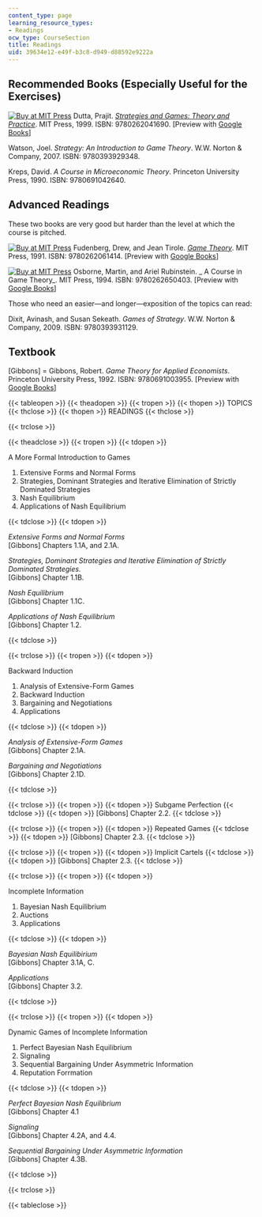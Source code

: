 ```yaml
---
content_type: page
learning_resource_types:
- Readings
ocw_type: CourseSection
title: Readings
uid: 39634e12-e49f-b3c8-d949-d88592e9222a
---
```


Recommended Books (Especially Useful for the Exercises)
-------------------------------------------------------

[![Buy at MIT Press](/images/mp_logo.gif)](https://mitpress.mit.edu/9780262041690) Dutta, Prajit. [_Strategies and Games: Theory and Practice_](https://mitpress.mit.edu/9780262041690). MIT Press, 1999. ISBN: 9780262041690. \[Preview with [Google Books](http://books.google.com/books?id=m1apPLqiIEkC&printsec=frontcover)\]

Watson, Joel. _Strategy: An Introduction to Game Theory_. W.W. Norton & Company, 2007. ISBN: 9780393929348.

Kreps, David. _A Course in Microeconomic Theory_. Princeton University Press, 1990. ISBN: 9780691042640.

Advanced Readings
-----------------

These two books are very good but harder than the level at which the course is pitched.

[![Buy at MIT Press](/images/mp_logo.gif)](https://mitpress.mit.edu/9780262061414) Fudenberg, Drew, and Jean Tirole. [_Game Theory_](https://mitpress.mit.edu/9780262061414). MIT Press, 1991. ISBN: 9780262061414. \[Preview with [Google Books](http://books.google.com/books?id=pFPHKwXro3QC&printsec=frontcover)\]

[![Buy at MIT Press](/images/mp_logo.gif)](https://mitpress.mit.edu/9780262650403) Osborne, Martin, and Ariel Rubinstein. _ A Course in Game Theory_. MIT Press, 1994. ISBN: 9780262650403. \[Preview with [Google Books](http://books.google.com/books?id=5ntdaYX4LPkC&printsec=frontcover)\]

Those who need an easier—and longer—exposition of the topics can read:

Dixit, Avinash, and Susan Sekeath. _Games of Strategy_. W.W. Norton & Company, 2009. ISBN: 9780393931129.

Textbook
--------

\[Gibbons\] = Gibbons, Robert. _Game Theory for Applied Economists_. Princeton University Press, 1992. ISBN: 9780691003955. \[Preview with [Google Books](http://books.google.com/books?id=8ygxf2WunAIC&printsec=frontcover)\]

{{< tableopen >}}
{{< theadopen >}}
{{< tropen >}}
{{< thopen >}}
TOPICS
{{< thclose >}}
{{< thopen >}}
READINGS
{{< thclose >}}

{{< trclose >}}

{{< theadclose >}}
{{< tropen >}}
{{< tdopen >}}


A More Formal Introduction to Games

1.  Extensive Forms and Normal Forms
2.  Strategies, Dominant Strategies and Iterative Elimination of Strictly Dominated Strategies
3.  Nash Equilibrium
4.  Applications of Nash Equilibrium


{{< tdclose >}}
{{< tdopen >}}


_Extensive Forms and Normal Forms_  
\[Gibbons\] Chapters 1.1A, and 2.1A.

_Strategies, Dominant Strategies and Iterative Elimination of Strictly Dominated Strategies._  
\[Gibbons\] Chapter 1.1B.

_Nash Equilibrium_  
\[Gibbons\] Chapter 1.1C.

_Applications of Nash Equilibrium_  
\[Gibbons\] Chapter 1.2.


{{< tdclose >}}

{{< trclose >}}
{{< tropen >}}
{{< tdopen >}}


Backward Induction

1.  Analysis of Extensive-Form Games
2.  Backward Induction
3.  Bargaining and Negotiations
4.  Applications


{{< tdclose >}}
{{< tdopen >}}


_Analysis of Extensive-Form Games_  
\[Gibbons\] Chapter 2.1A.

_Bargaining and Negotiations_  
\[Gibbons\] Chapter 2.1D.


{{< tdclose >}}

{{< trclose >}}
{{< tropen >}}
{{< tdopen >}}
Subgame Perfection
{{< tdclose >}}
{{< tdopen >}}
\[Gibbons\] Chapter 2.2.
{{< tdclose >}}

{{< trclose >}}
{{< tropen >}}
{{< tdopen >}}
Repeated Games
{{< tdclose >}}
{{< tdopen >}}
\[Gibbons\] Chapter 2.3.
{{< tdclose >}}

{{< trclose >}}
{{< tropen >}}
{{< tdopen >}}
Implicit Cartels
{{< tdclose >}}
{{< tdopen >}}
\[Gibbons\] Chapter 2.3.
{{< tdclose >}}

{{< trclose >}}
{{< tropen >}}
{{< tdopen >}}


Incomplete Information

1.  Bayesian Nash Equilibrium
2.  Auctions
3.  Applications


{{< tdclose >}}
{{< tdopen >}}


_Bayesian Nash Equilibirium_  
\[Gibbons\] Chapter 3.1A, C.

_Applications_  
\[Gibbons\] Chapter 3.2.


{{< tdclose >}}

{{< trclose >}}
{{< tropen >}}
{{< tdopen >}}


Dynamic Games of Incomplete Information

1.  Perfect Bayesian Nash Equilibrium
2.  Signaling
3.  Sequential Bargaining Under Asymmetric Information
4.  Reputation Forrmation


{{< tdclose >}}
{{< tdopen >}}


_Perfect Bayesian Nash Equilibrium_  
\[Gibbons\] Chapter 4.1

_Signaling_  
\[Gibbons\] Chapter 4.2A, and 4.4.

_Sequential Bargaining Under Asymmetric Information_  
\[Gibbons\] Chapter 4.3B.


{{< tdclose >}}

{{< trclose >}}

{{< tableclose >}}
